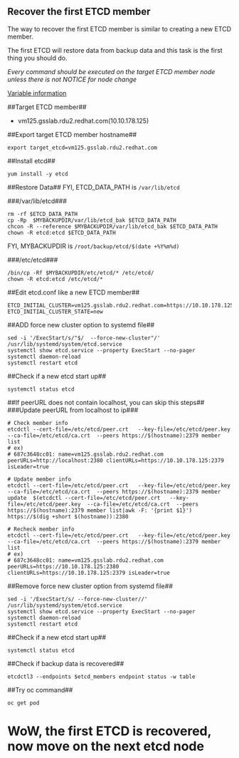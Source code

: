 Recover the first ETCD member
-----------------------------

The way to recover the first ETCD member is similar to creating a new ETCD member.

The first ETCD will restore data from backup data and this task is the first thing you should do.

*Every command should be executed on the target ETCD member node unless there is not NOTICE for node change*

[Variable information](./backup_v2.md)

##Target ETCD member##
- vm125.gsslab.rdu2.redhat.com(10.10.178.125)

##Export target ETCD member hostname##
```
export target_etcd=vm125.gsslab.rdu2.redhat.com
```

##Install etcd##
```
yum install -y etcd
```

##Restore Data##
FYI, ETCD_DATA_PATH is `/var/lib/etcd`

###/var/lib/etcd###
```
rm -rf $ETCD_DATA_PATH
cp -Rp  $MYBACKUPDIR/var/lib/etcd_bak $ETCD_DATA_PATH
chcon -R --reference $MYBACKUPDIR/var/lib/etcd_bak $ETCD_DATA_PATH
chown -R etcd:etcd $ETCD_DATA_PATH
```

FYI, MYBACKUPDIR is `/root/backup/etcd/$(date +%Y%m%d)`

###/etc/etcd###
```
/bin/cp -Rf $MYBACKUPDIR/etc/etcd/* /etc/etcd/  
chown -R etcd:etcd /etc/etcd/*
```

##Edit etcd.conf like a new ETCD member##
```
ETCD_INITIAL_CLUSTER=vm125.gsslab.rdu2.redhat.com=https://10.10.178.125:2380  
ETCD_INITIAL_CLUSTER_STATE=new   
```

##ADD force new cluster option to systemd file##

```
sed -i '/ExecStart/s/"$/  --force-new-cluster"/' /usr/lib/systemd/system/etcd.service
systemctl show etcd.service --property ExecStart --no-pager
systemctl daemon-reload
systemctl restart etcd
```

##Check if a new etcd start up##
```
systemctl status etcd
```

##If peerURL does not contain localhost, you can skip this steps##
###Update peerURL from localhost to ip###

```
# Check member info
etcdctl --cert-file=/etc/etcd/peer.crt   --key-file=/etc/etcd/peer.key  --ca-file=/etc/etcd/ca.crt  --peers https://$(hostname):2379 member list
# ex)
# 687c3648cc01: name=vm125.gsslab.rdu2.redhat.com peerURLs=http://localhost:2380 clientURLs=https://10.10.178.125:2379 isLeader=true   

# Update member info
etcdctl --cert-file=/etc/etcd/peer.crt   --key-file=/etc/etcd/peer.key  --ca-file=/etc/etcd/ca.crt  --peers https://$(hostname):2379 member update  $(etcdctl --cert-file=/etc/etcd/peer.crt   --key-file=/etc/etcd/peer.key  --ca-file=/etc/etcd/ca.crt  --peers https://$(hostname):2379 member list|awk -F: '{print $1}') https://$(dig +short $(hostname)):2380

# Recheck member info
etcdctl --cert-file=/etc/etcd/peer.crt   --key-file=/etc/etcd/peer.key  --ca-file=/etc/etcd/ca.crt  --peers https://$(hostname):2379 member list
# ex)
# 687c3648cc01: name=vm125.gsslab.rdu2.redhat.com peerURLs=https://10.10.178.125:2380 clientURLs=https://10.10.178.125:2379 isLeader=true 
```

##Remove force new cluster option from systemd file##
```
sed -i '/ExecStart/s/ --force-new-cluster//' /usr/lib/systemd/system/etcd.service
systemctl show etcd.service --property ExecStart --no-pager
systemctl daemon-reload
systemctl restart etcd
```
##Check if a new etcd start up##
```
systemctl status etcd
```

##Check if backup data is recovered##
```
etcdctl3 --endpoints $etcd_members endpoint status -w table
```

##Try oc command##
```
oc get pod
```

# WoW, the first ETCD is recovered, now move on the next etcd node #
